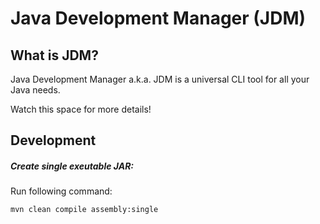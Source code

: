 # Java Development Manager (JDM)

## What is JDM?

Java Development Manager a.k.a. JDM is a universal CLI tool for all your Java needs.

Watch this space for more details!

## Development

##### Create single exeutable JAR:

Run following command:
```shell
mvn clean compile assembly:single
```